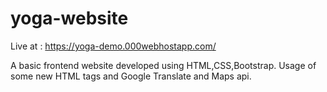 # yoga-website
Live at :
https://yoga-demo.000webhostapp.com/

A basic frontend website developed using HTML,CSS,Bootstrap.
Usage of some new HTML tags and Google Translate and Maps api.
